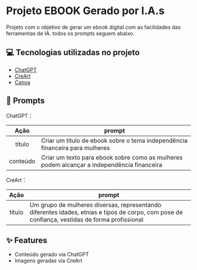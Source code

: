# Projeto EBOOK Gerado por I.A.s

Projeto com o objetivo de gerar um ebook digital com as facilidades das ferramentas de IA. todos os prompts
seguem abaixo.

## 💻 Tecnologias utilizadas no projeto

- [ChatGPT](https://chatgpt.com/) 
- [CreArt](https://apps.apple.com/us/app/ai-image-generator-creart/id6458535840)
- [Canva](https://www.canva.com)

## 🧠 Prompts


ChatGPT：

|   Ação   | prompt                                                                                                                                                                                                                                                                         |
| :------: | ------------------------------------------------------------------------------------------------------------------------------------------------------------------------------------------------------------------------------------------------------------------------------ |
|  título  | Criar um título de ebook sobre o tema independência financeira para mulheres |
| conteúdo | Criar um texto para ebook sobre como as mulheres podem alcançar a independência financeira |


CreArt：

|  Ação  | prompt                                                                                 |
| :----: | -------------------------------------------------------------------------------------- |
| título | Um grupo de mulheres diversas, representando diferentes idades, etnias e tipos de corpo, com pose de confiança, vestidas de forma profissional |

## ✨ Features

- Conteúdo gerado via ChatGPT
- Imagens geradas via CreArt
